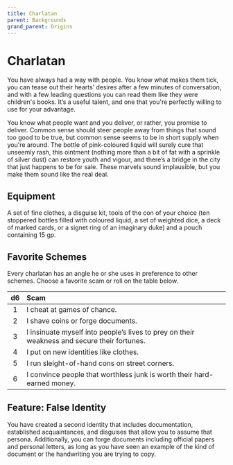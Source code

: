```yaml
---
title: Charlatan
parent: Backgrounds
grand_parent: Origins
---
```


# Charlatan
You have always had a way with people. You know what makes them tick, you can tease out their hearts’ desires after a few minutes of conversation, and with a few leading questions you can read them like they were children's books. It’s a useful talent, and one that you're perfectly willing to use for your advantage.

You know what people want and you deliver, or rather, you promise to deliver. Common sense should steer people away from things that sound too good to be true, but common sense seems to be in short supply when you're around. The bottle of pink-coloured liquid will surely cure that unseemly rash, this ointment (nothing more than a bit of fat with a sprinkle of silver dust) can restore youth and vigour, and there’s a bridge in the city that just happens to be for sale. These marvels sound implausible, but you make them sound like the real deal.

## Equipment
A set of fine clothes, a disguise kit, tools of the con of your choice (ten stoppered bottles filled with coloured liquid, a set of weighted dice, a deck of marked cards, or a signet ring of an imaginary duke) and a pouch containing 15 gp.

## Favorite Schemes
Every charlatan has an angle he or she uses in preference to other schemes. Choose a favorite scam or roll on the table below.

| d6 | Scam |
|:--:|:-----|
| 1 | I cheat at games of chance. |
| 2 | I shave coins or forge documents. |
| 3 | I insinuate myself into people’s lives to prey on their weakness and secure their fortunes. |
| 4 | I put on new identities like clothes. |
| 5 | I run sleight-of-hand cons on street corners. |
| 6 | I convince people that worthless junk is worth their hard-earned money. |

## Feature: False Identity
You have created a second identity that includes documentation, established acquaintances, and disguises that allow you to assume that persona. Additionally, you can forge documents including official papers and personal letters, as long as you have seen an example of the kind of document or the handwriting you are trying to copy.

